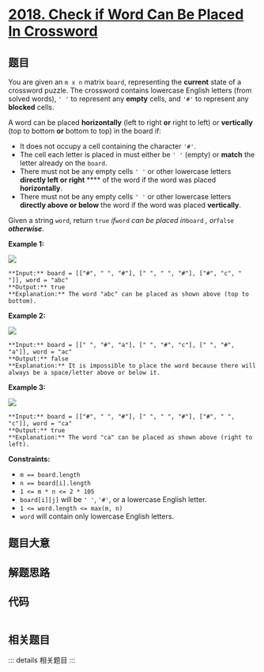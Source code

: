 # [2018. Check if Word Can Be Placed In Crossword](https://leetcode.com/problems/check-if-word-can-be-placed-in-crossword)

## 题目

You are given an `m x n` matrix `board`, representing the **current** state of
a crossword puzzle. The crossword contains lowercase English letters (from
solved words), `' '` to represent any **empty** cells, and `'#'` to represent
any **blocked** cells.

A word can be placed **horizontally** (left to right **or** right to left) or
**vertically** (top to bottom **or** bottom to top) in the board if:

  * It does not occupy a cell containing the character `'#'`.
  * The cell each letter is placed in must either be `' '` (empty) or **match** the letter already on the `board`.
  * There must not be any empty cells `' '` or other lowercase letters **directly left or right** **** of the word if the word was placed **horizontally**.
  * There must not be any empty cells `' '` or other lowercase letters **directly above or below** the word if the word was placed **vertically**.

Given a string `word`, return `true` _if_`word` _can be placed in_`board` _,
or_`false` _**otherwise**_.



**Example 1:**

![](https://assets.leetcode.com/uploads/2021/10/04/crossword-ex1-1.png)

    
    
    **Input:** board = [["#", " ", "#"], [" ", " ", "#"], ["#", "c", " "]], word = "abc"
    **Output:** true
    **Explanation:** The word "abc" can be placed as shown above (top to bottom).
    

**Example 2:**

![](https://assets.leetcode.com/uploads/2021/10/04/crossword-ex2-1.png)

    
    
    **Input:** board = [[" ", "#", "a"], [" ", "#", "c"], [" ", "#", "a"]], word = "ac"
    **Output:** false
    **Explanation:** It is impossible to place the word because there will always be a space/letter above or below it.

**Example 3:**

![](https://assets.leetcode.com/uploads/2021/10/04/crossword-ex3-1.png)

    
    
    **Input:** board = [["#", " ", "#"], [" ", " ", "#"], ["#", " ", "c"]], word = "ca"
    **Output:** true
    **Explanation:** The word "ca" can be placed as shown above (right to left). 
    



**Constraints:**

  * `m == board.length`
  * `n == board[i].length`
  * `1 <= m * n <= 2 * 105`
  * `board[i][j]` will be `' '`, `'#'`, or a lowercase English letter.
  * `1 <= word.length <= max(m, n)`
  * `word` will contain only lowercase English letters.


## 题目大意

## 解题思路

## 代码

```javascript

```

## 相关题目

::: details 相关题目
:::

